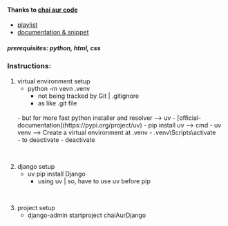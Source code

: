#### Thanks to [chai aur code](https://www.youtube.com/@chaiaurcode)
- [playlist](https://www.youtube.com/playlist?list=PLu71SKxNbfoDOf-6vAcKmazT92uLnWAgy)
- [documentation & snippet](https://chaicode.com/blogs/getting-started-with-django)


##### prerequisites: python, html, css

### Instructions:
1. virtual environment setup
    - python -m vevn .venv
        - not being tracked by Git | .gitignore
        - as like .git file
    <br>
    - but for more fast python installer and resolver --> uv
        - [official-documentation](https://pypi.org/project/uv)
        - pip install uv  -->  cmd
        - uv venv  -->  Create a virtual environment at .venv
        - .venv\Scripts\activate
    <br>    
    - to deactivate
        - deactivate
<br>

2. django setup
    - uv pip install Django
        - using uv | so, have to use uv before pip
<br>

3. project setup
    - django-admin startproject chaiAurDjango
